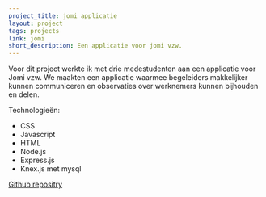 ```yaml
---
project_title: jomi applicatie
layout: project
tags: projects
link: jomi
short_description: Een applicatie voor jomi vzw.
---
```


Voor dit project werkte ik met drie medestudenten aan een applicatie voor Jomi vzw. We maakten een applicatie waarmee begeleiders makkelijker kunnen communiceren en observaties over werknemers kunnen bijhouden en delen.

Technologieën:
- CSS
- Javascript
- HTML
- Node.js
- Express.js
- Knex.js met mysql

[Github repositry](https://github.com/pgmgent-atwork2/project-2-final-codecrafters)